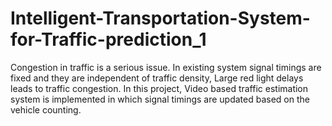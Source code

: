 # Intelligent-Transportation-System-for-Traffic-prediction_1
Congestion in traffic is a serious issue.  In existing system signal timings are fixed and they are independent of traffic density, Large red light delays leads to traffic congestion.  In this project, Video based traffic estimation system is implemented in which signal timings are updated based on the vehicle counting. 
